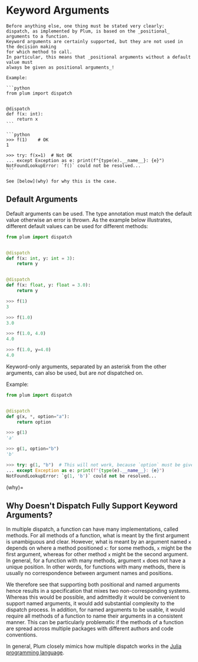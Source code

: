 # Keyword Arguments

````{important}
Before anything else, one thing must be stated very clearly:
dispatch, as implemented by Plum, is based on the _positional_ arguments to a function.
Keyword arguments are certainly supported, but they are not used in the decision making
for which method to call.
In particular, this means that _positional arguments without a default value must
always be given as positional arguments_!

Example:

```python
from plum import dispatch


@dispatch
def f(x: int):
    return x
```

```python
>>> f(1)    # OK
1

>>> try: f(x=1)  # Not OK
... except Exception as e: print(f"{type(e).__name__}: {e}")
NotFoundLookupError: `f()` could not be resolved...
```

See [below](why) for why this is the case.
````

## Default Arguments

Default arguments can be used.
The type annotation must match the default value otherwise an error is thrown.
As the example below illustrates, different default values can be used for
different methods:

```python
from plum import dispatch


@dispatch
def f(x: int, y: int = 3):
    return y


@dispatch
def f(x: float, y: float = 3.0):
    return y
```

```python
>>> f(1)
3

>>> f(1.0)
3.0

>>> f(1.0, 4.0)
4.0

>>> f(1.0, y=4.0)
4.0
```

Keyword-only arguments, separated by an asterisk from the other arguments, can
also be used, but are *not* dispatched on.

Example:

```python
from plum import dispatch


@dispatch
def g(x, *, option="a"):
    return option
```

```python
>>> g(1)
'a'

>>> g(1, option="b")
'b'

>>> try: g(1, "b")  # This will not work, because `option` must be given as a keyword.
... except Exception as e: print(f"{type(e).__name__}: {e}")
NotFoundLookupError: `g(1, 'b')` could not be resolved...
```

(why)=
## Why Doesn't Dispatch Fully Support Keyword Arguments?

In multiple dispatch, a function can have many implementations, called methods.
For all methods of a function, what is meant by the first argument is unambiguous and
clear.
However, what is meant by an argument named `x` depends on where a method
positioned `x`:
for some methods, `x` might be the first argument, whereas for other method `x`
might be the second argument.
In general, for a function with many methods, argument `x` does not have a unique
position.
In other words, for functions with many methods,
there is usually no correspondence between argument names and positions.

We therefore see that
supporting both positional and named arguments hence results in a specification that
mixes two non-corresponding systems.
Whereas this would be possible, and admittedly it would be convenient to support named
arguments, it would add substantial complexity to the dispatch process.
In addition, for named arguments to be usable,
it would require all methods of a function
to name their arguments in a consistent manner.
This can be particularly problematic if the methods of a function are spread across
multiple packages with different authors and code conventions.

In general, Plum closely mimics how multiple dispatch works in the
[Julia programming language](https://docs.julialang.org/en/).
